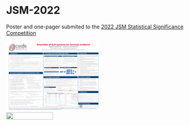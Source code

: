 # JSM-2022 

Poster and one-pager submited to the [2022 JSM Statistical Significance Competition](https://community.amstat.org/spaac/awards/poster-award)

<img src="https://github.com/fveneri/JSM-2022/blob/main/Poster%20Veneri323445.png" width=50% height=50%>

<img src="https://github.com/fveneri/JSM-2022/blob/main/Veneri323445.png" width=50% height=50%>

